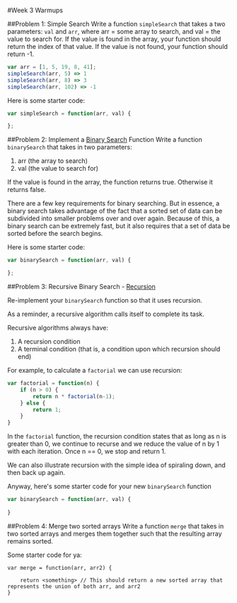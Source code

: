 #Week 3 Warmups

##Problem 1: Simple Search
Write a function `simpleSearch` that takes a two parameters: `val` and `arr`, where arr = some array to search, and val = the value to search for. If the value is found in the array, your function should return the index of that value. If the value is not found, your function should return -1.

```js
var arr = [1, 5, 19, 8, 41];
simpleSearch(arr, 5) => 1
simpleSearch(arr, 8) => 3
simpleSearch(arr, 102) => -1
```

Here is some starter code:

```js
var simpleSearch = function(arr, val) {

};
```

##Problem 2: Implement a [Binary Search](http://en.wikipedia.org/wiki/Binary_search_algorithm) Function
Write a function `binarySearch` that takes in two parameters:
  1. arr (the array to search)
  2. val (the value to search for)

If the value is found in the array, the function returns true. Otherwise it returns false.

There are a few key requirements for binary searching. But in essence, a binary search takes advantage of the fact that a sorted set of data can be subdivided into smaller problems over and over again. Because of this, a binary search can be extremely fast, but it also requires that a set of data be sorted before the search begins.

Here is some starter code:

```js
var binarySearch = function(arr, val) {

};
```


##Problem 3: Recursive Binary Search - [Recursion](http://en.wikipedia.org/wiki/Recursion)

Re-implement your `binarySearch` function so that it uses recursion. 

As a reminder, a recursive algorithm calls itself to complete its task.

Recursive algorithms always have:
  1. A recursion condition
  2. A terminal condition (that is, a condition upon which recursion should end)

For example, to calculate a `factorial` we can use recursion:
```js
var factorial = function(n) {
    if (n > 0) {
        return n * factorial(n-1);
    } else {
        return 1;
    }
}
```

In the `factorial` function, the recursion condition states that as long as n is greater than 0, we continue to recurse and we reduce the value of n by 1 with each iteration. Once n == 0, we stop and return 1.

We can also illustrate recursion with the simple idea of spiraling down, and then back up again.

Anyway, here's some starter code for your new `binarySearch` function

```js
var binarySearch = function(arr, val) {
    
}
```

##Problem 4: Merge two sorted arrays
Write a function `merge` that takes in two sorted arrays and merges them together such that the resulting array remains sorted.

Some starter code for ya:

```
var merge = function(arr, arr2) {
    
    return <something> // This should return a new sorted array that represents the union of both arr, and arr2
}
```

